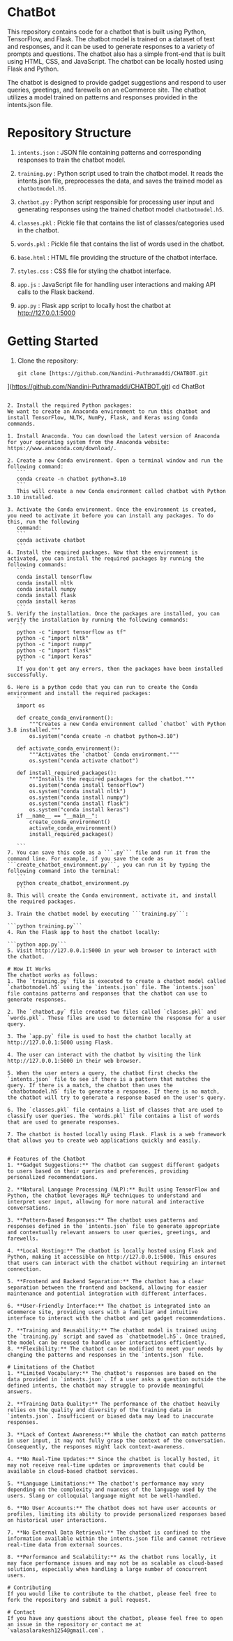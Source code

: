 # ChatBot
This repository contains code for a chatbot that is built using Python, TensorFlow, and Flask. The chatbot model is trained on a dataset of text and responses, and it can be used to generate responses to a variety of prompts and questions. The chatbot also has a simple front-end that is built using HTML, CSS, and JavaScript. The chatbot can be locally hosted using Flask and Python.

The chatbot is designed to provide gadget suggestions and respond to user queries, greetings, and farewells on an eCommerce site. The chatbot utilizes a model trained on patterns and responses provided in the intents.json file.

# Repository Structure
1. ```intents.json``` : JSON file containing patterns and corresponding responses to train the chatbot model.

2. ```training.py``` : Python script used to train the chatbot model. It reads the intents.json file, preprocesses the data, and saves the trained model as 
                   ```chatbotmodel.h5```.

3. ```chatbot.py``` : Python script responsible for processing user input and generating responses using the trained chatbot model ```chatbotmodel.h5```.

4. ```classes.pkl``` : Pickle file that contains the list of classes/categories used in the chatbot.

5. ```words.pkl``` : Pickle file that contains the list of words used in the chatbot.

6. ```base.html``` : HTML file providing the structure of the chatbot interface.

7. ```styles.css``` : CSS file for styling the chatbot interface.

8. ```app.js``` : JavaScript file for handling user interactions and making API calls to the Flask backend.

9. ```app.py``` : Flask app script to locally host the chatbot at http://127.0.0.1:5000

# Getting Started

1. Clone the repository:
   ```
   git clone [https://github.com/Nandini-Puthramaddi/CHATBOT.git
](https://github.com/Nandini-Puthramaddi/CHATBOT.git)
   cd ChatBot
   ```

2. Install the required Python packages:
   We want to create an Anaconda environment to run this chatbot and install TensorFlow, NLTK, NumPy, Flask, and Keras using Conda commands.
   
   1. Install Anaconda. You can download the latest version of Anaconda for your operating system from the Anaconda website: https://www.anaconda.com/download/.
      
   2. Create a new Conda environment. Open a terminal window and run the following command:
      ```
      conda create -n chatbot python=3.10
      ```
      This will create a new Conda environment called chatbot with Python 3.10 installed.
      
   3. Activate the Conda environment. Once the environment is created, you need to activate it before you can install any packages. To do this, run the following 
      command:
      ```
      conda activate chatbot
      ```
   4. Install the required packages. Now that the environment is activated, you can install the required packages by running the following commands:
      ```
      conda install tensorflow
      conda install nltk
      conda install numpy
      conda install flask
      conda install keras
      ```
   5. Verify the installation. Once the packages are installed, you can verify the installation by running the following commands:
      ```
      python -c "import tensorflow as tf"
      python -c "import nltk"
      python -c "import numpy"
      python -c "import flask"
      python -c "import keras"
      ```
      If you don't get any errors, then the packages have been installed successfully.
      
   6. Here is a python code that you can run to create the Conda environment and install the required packages:
      ```
      import os

      def create_conda_environment():
          """Creates a new Conda environment called `chatbot` with Python 3.8 installed."""
          os.system("conda create -n chatbot python=3.10")

      def activate_conda_environment():
          """Activates the `chatbot` Conda environment."""
          os.system("conda activate chatbot")
      
      def install_required_packages():
          """Installs the required packages for the chatbot."""
          os.system("conda install tensorflow")
          os.system("conda install nltk")
          os.system("conda install numpy")
          os.system("conda install flask")
          os.system("conda install keras")
      if __name__ == "__main__":
          create_conda_environment()
          activate_conda_environment()
          install_required_packages()

      ```
   7. You can save this code as a ```.py``` file and run it from the command line. For example, if you save the code as ```create_chatbot_environment.py```, you can run it by typing the following command into the terminal:
      ```
      python create_chatbot_environment.py
      ```
   8. This will create the Conda environment, activate it, and install the required packages.

3. Train the chatbot model by executing ```training.py```:
   
   ```python training.py```
4. Run the Flask app to host the chatbot locally:
   
   ```python app.py```
5. Visit http://127.0.0.1:5000 in your web browser to interact with the chatbot.
   
# How It Works
The chatbot works as follows:
  1. The `training.py` file is executed to create a chatbot model called `chatbotmodel.h5` using the `intents.json` file. The `intents.json` file contains patterns and responses that the chatbot can use to generate responses.
     
  2. The `chatbot.py` file creates two files called `classes.pkl` and `words.pkl`. These files are used to determine the response for a user query.

  3. The `app.py` file is used to host the chatbot locally at http://127.0.0.1:5000 using Flask.

  4. The user can interact with the chatbot by visiting the link http://127.0.0.1:5000 in their web browser.

  5. When the user enters a query, the chatbot first checks the `intents.json` file to see if there is a pattern that matches the query. If there is a match, the chatbot then uses the `chatbotmodel.h5` file to generate a response. If there is no match, the chatbot will try to generate a response based on the user's query.

  6. The `classes.pkl` file contains a list of classes that are used to classify user queries. The `words.pkl` file contains a list of words that are used to generate responses.

  7. The chatbot is hosted locally using Flask. Flask is a web framework that allows you to create web applications quickly and easily.
     

# Features of the Chatbot
1. **Gadget Suggestions:** The chatbot can suggest different gadgets to users based on their queries and preferences, providing personalized recommendations.

2. **Natural Language Processing (NLP):** Built using TensorFlow and Python, the chatbot leverages NLP techniques to understand and interpret user input, allowing for more natural and interactive conversations.

3. **Pattern-Based Responses:** The chatbot uses patterns and responses defined in the `intents.json` file to generate appropriate and contextually relevant answers to user queries, greetings, and farewells.

4. **Local Hosting:** The chatbot is locally hosted using Flask and Python, making it accessible on http://127.0.0.1:5000. This ensures that users can interact with the chatbot without requiring an internet connection.

5. **Frontend and Backend Separation:** The chatbot has a clear separation between the frontend and backend, allowing for easier maintenance and potential integration with different interfaces.

6. **User-Friendly Interface:** The chatbot is integrated into an eCommerce site, providing users with a familiar and intuitive interface to interact with the chatbot and get gadget recommendations.

7. **Training and Reusability:** The chatbot model is trained using the `training.py` script and saved as `chatbotmodel.h5`. Once trained, the model can be reused to handle user interactions efficiently.
8. **Flexibility:** The chatbot can be modified to meet your needs by changing the patterns and responses in the `intents.json` file.

# Limitations of the Chatbot
1. **Limited Vocabulary:** The chatbot's responses are based on the data provided in `intents.json`. If a user asks a question outside the defined intents, the chatbot may struggle to provide meaningful answers.
   
2. **Training Data Quality:** The performance of the chatbot heavily relies on the quality and diversity of the training data in `intents.json`. Insufficient or biased data may lead to inaccurate responses.
   
3. **Lack of Context Awareness:** While the chatbot can match patterns in user input, it may not fully grasp the context of the conversation. Consequently, the responses might lack context-awareness.
   
4. **No Real-Time Updates:** Since the chatbot is locally hosted, it may not receive real-time updates or improvements that could be available in cloud-based chatbot services.
   
5. **Language Limitations:** The chatbot's performance may vary depending on the complexity and nuances of the language used by the users. Slang or colloquial language might not be well-handled.
    
6. **No User Accounts:** The chatbot does not have user accounts or profiles, limiting its ability to provide personalized responses based on historical user interactions.
    
7. **No External Data Retrieval:** The chatbot is confined to the information available within the intents.json file and cannot retrieve real-time data from external sources.
    
8. **Performance and Scalability:** As the chatbot runs locally, it may face performance issues and may not be as scalable as cloud-based solutions, especially when handling a large number of concurrent users.

# Contributing
If you would like to contribute to the chatbot, please feel free to fork the repository and submit a pull request.

# Contact
If you have any questions about the chatbot, please feel free to open an issue in the repository or contact me at `valasalarakesh1254@gmail.com`.





   
      







